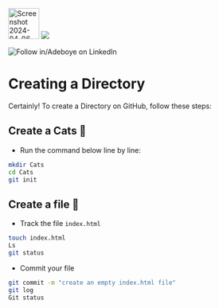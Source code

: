 <img width="62" alt="Screenshot 2024-04-06 022623" src="https://github.com/fadarboye/Intro-To-Git/assets/130584349/4878512e-0d52-4bc9-ade5-ec2700a59a6c">
<a href="https://www.linkedin.com/in/adeboye-famurewa-700b9426/"><img src="https://img.shields.io/badge/LinkedIn-0077B5?style=for-the-badge&logo=linkedin&logoColor=white"></a> 

![](https://img.shields.io/badge/Follow%20%ad-1.4k-blue?logo=linkedin&style=social "Follow in/Adeboye on LinkedIn") 

# Creating a Directory 

Certainly! To create a Directory on GitHub, follow these steps:

## Create a Cats 📂

- Run the command below line by line:

```sh
mkdir Cats
cd Cats
git init
```

## Create a file 📃

- Track the file `index.html`
```sh
touch index.html
Ls
git status
```   


- Commit your file
   
```sh
git commit -m "create an empty index.html file"
git log
Git status
```
